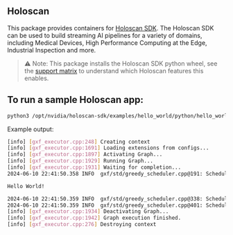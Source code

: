 ## Holoscan

This package provides containers for [Holoscan SDK](https://github.com/nvidia-holoscan/holoscan-sdk). The Holoscan SDK can be used to build streaming AI pipelines for a variety of domains, including Medical Devices, High Performance Computing at the Edge, Industrial Inspection and more.

> ⚠️ Note: This package installs the Holoscan SDK python wheel, see the [support matrix](https://docs.nvidia.com/holoscan/sdk-user-guide/sdk_installation.html#not-sure-what-to-choose) to understand which Holoscan features this enables.

## To run a sample Holoscan app:
```bash
python3 /opt/nvidia/holoscan-sdk/examples/hello_world/python/hello_world.py
 ```
Example output:
```bash
[info] [gxf_executor.cpp:248] Creating context
[info] [gxf_executor.cpp:1691] Loading extensions from configs...
[info] [gxf_executor.cpp:1897] Activating Graph...
[info] [gxf_executor.cpp:1929] Running Graph...
[info] [gxf_executor.cpp:1931] Waiting for completion...
2024-06-10 22:41:50.358 INFO  gxf/std/greedy_scheduler.cpp@191: Scheduling 1 entities

Hello World!

2024-06-10 22:41:50.359 INFO  gxf/std/greedy_scheduler.cpp@338: Scheduler stopped: no more entities to schedule
2024-06-10 22:41:50.359 INFO  gxf/std/greedy_scheduler.cpp@401: Scheduler finished.
[info] [gxf_executor.cpp:1934] Deactivating Graph...
[info] [gxf_executor.cpp:1942] Graph execution finished.
[info] [gxf_executor.cpp:276] Destroying context
```
